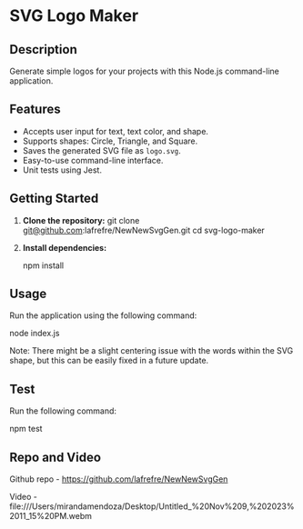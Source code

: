 # SVG Logo Maker

## Description
Generate simple logos for your projects with this Node.js command-line application.

## Features
- Accepts user input for text, text color, and shape.
- Supports shapes: Circle, Triangle, and Square.
- Saves the generated SVG file as `logo.svg`.
- Easy-to-use command-line interface.
- Unit tests using Jest.

## Getting Started
1. **Clone the repository:**
    git clone git@github.com:lafrefre/NewNewSvgGen.git 
    cd svg-logo-maker

2. **Install dependencies:**

    npm install

## Usage
Run the application using the following command:

node index.js

Note: There might be a slight centering issue with the words within the SVG shape, but this can be easily fixed in a future update.




## Test 
Run the following command:

npm test

## Repo and Video
Github repo - https://github.com/lafrefre/NewNewSvgGen

Video - file:///Users/mirandamendoza/Desktop/Untitled_%20Nov%209,%202023%2011_15%20PM.webm 